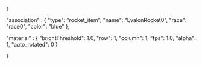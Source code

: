{

"association" : {
"type": "rocket_item",
"name": "EvalonRocket0",
"race": "race0",
"color": "blue"
},

"material" : {
"brightThreshold": 1.0,
"row": 1,
"column": 1,
"fps": 1.0,
"alpha": 1,
"auto_rotated": 0
}

}


